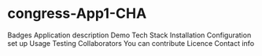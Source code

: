 # congress-App1-CHA
Badges
Application description
Demo
Tech Stack
Installation
Configuration set up
Usage
Testing
Collaborators
You can contribute
Licence
Contact info
